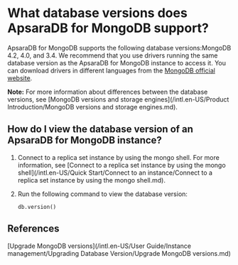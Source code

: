 # What database versions does ApsaraDB for MongoDB support?

ApsaraDB for MongoDB supports the following database versions:MongoDB 4.2, 4.0, and 3.4. We recommend that you use drivers running the same database version as the ApsaraDB for MongoDB instance to access it. You can download drivers in different languages from the [MongoDB official website](https://docs.mongodb.org/ecosystem/drivers/).

**Note:** For more information about differences between the database versions, see [MongoDB versions and storage engines](/intl.en-US/Product Introduction/MongoDB versions and storage engines.md).

## How do I view the database version of an ApsaraDB for MongoDB instance?

1.  Connect to a replica set instance by using the mongo shell. For more information, see [Connect to a replica set instance by using the mongo shell](/intl.en-US/Quick Start/Connect to an instance/Connect to a replica set instance by using the mongo shell.md).
2.  Run the following command to view the database version:

    ```
    db.version()
    ```


## References

[Upgrade MongoDB versions](/intl.en-US/User Guide/Instance management/Upgrading Database Version/Upgrade MongoDB versions.md)

